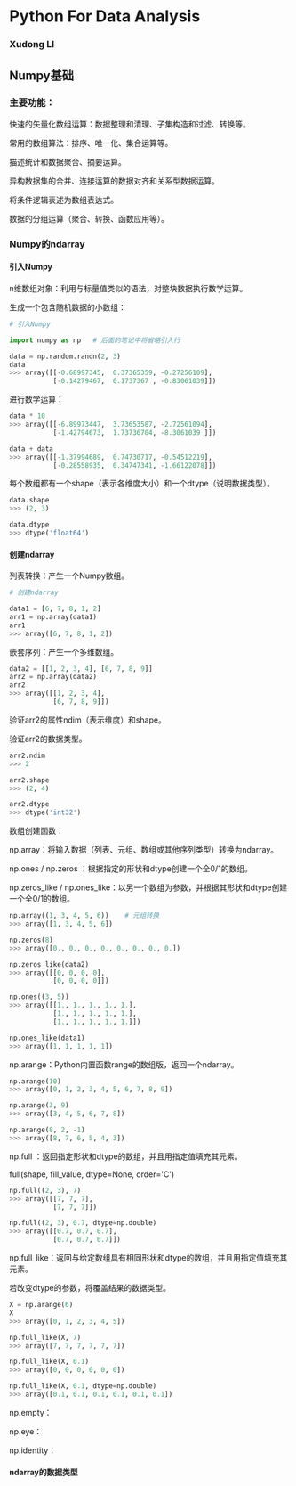# Python For Data Analysis

### Xudong LI



## Numpy基础



### 主要功能：

快速的矢量化数组运算：数据整理和清理、子集构造和过滤、转换等。

常用的数组算法：排序、唯一化、集合运算等。

描述统计和数据聚合、摘要运算。

异构数据集的合并、连接运算的数据对齐和关系型数据运算。

将条件逻辑表述为数组表达式。

数据的分组运算（聚合、转换、函数应用等）。



### Numpy的ndarray



#### 引入Numpy

n维数组对象：利用与标量值类似的语法，对整块数据执行数学运算。

生成一个包含随机数据的小数组：

```python
# 引入Numpy

import numpy as np   # 后面的笔记中将省略引入行

data = np.random.randn(2, 3)
data
>>> array([[-0.68997345,  0.37365359, -0.27256109], 
           [-0.14279467,  0.1737367 , -0.83061039]])
```

进行数学运算：

```python
data * 10
>>> array([[-6.89973447,  3.73653587, -2.72561094], 
           [-1.42794673,  1.73736704, -8.3061039 ]])

data + data
>>> array([[-1.37994689,  0.74730717, -0.54512219], 
           [-0.28558935,  0.34747341, -1.66122078]])
```

每个数组都有一个shape（表示各维度大小）和一个dtype（说明数据类型）。

```python
data.shape
>>> (2, 3)

data.dtype
>>> dtype('float64')
```



#### 创建ndarray

列表转换：产生一个Numpy数组。

```python
# 创建ndarray

data1 = [6, 7, 8, 1, 2]
arr1 = np.array(data1)
arr1
>>> array([6, 7, 8, 1, 2])
```

嵌套序列：产生一个多维数组。

```python
data2 = [[1, 2, 3, 4], [6, 7, 8, 9]]
arr2 = np.array(data2)
arr2
>>> array([[1, 2, 3, 4], 
           [6, 7, 8, 9]])
```

验证arr2的属性ndim（表示维度）和shape。

验证arr2的数据类型。

```python
arr2.ndim
>>> 2

arr2.shape
>>> (2, 4)

arr2.dtype
>>> dtype('int32')
```

数组创建函数：

np.array：将输入数据（列表、元组、数组或其他序列类型）转换为ndarray。

np.ones / np.zeros ：根据指定的形状和dtype创建一个全0/1的数组。

np.zeros_like / np.ones_like：以另一个数组为参数，并根据其形状和dtype创建一个全0/1的数组。

```python
np.array((1, 3, 4, 5, 6))    # 元组转换
>>> array([1, 3, 4, 5, 6])

np.zeros(8)
>>> array([0., 0., 0., 0., 0., 0., 0., 0.])

np.zeros_like(data2)
>>> array([[0, 0, 0, 0], 
           [0, 0, 0, 0]])

np.ones((3, 5))
>>> array([[1., 1., 1., 1., 1.], 
           [1., 1., 1., 1., 1.], 
           [1., 1., 1., 1., 1.]])

np.ones_like(data1)
>>> array([1, 1, 1, 1, 1])
```

np.arange：Python内置函数range的数组版，返回一个ndarray。

```python
np.arange(10)
>>> array([0, 1, 2, 3, 4, 5, 6, 7, 8, 9])

np.arange(3, 9)
>>> array([3, 4, 5, 6, 7, 8])

np.arange(8, 2, -1)
>>> array([8, 7, 6, 5, 4, 3])
```

np.full ：返回指定形状和dtype的数组，并且用指定值填充其元素。

full(shape, fill_value, dtype=None, order='C')

```python
np.full((2, 3), 7)
>>> array([[7, 7, 7], 
           [7, 7, 7]])

np.full((2, 3), 0.7, dtype=np.double)
>>> array([[0.7, 0.7, 0.7], 
           [0.7, 0.7, 0.7]])
```

np.full_like：返回与给定数组具有相同形状和dtype的数组，并且用指定值填充其元素。

若改变dtype的参数，将覆盖结果的数据类型。

```python
X = np.arange(6)
X
>>> array([0, 1, 2, 3, 4, 5])

np.full_like(X, 7)
>>> array([7, 7, 7, 7, 7, 7])

np.full_like(X, 0.1)
>>> array([0, 0, 0, 0, 0, 0])

np.full_like(X, 0.1, dtype=np.double)
>>> array([0.1, 0.1, 0.1, 0.1, 0.1, 0.1])
```

np.empty：

np.eye：

np.identity：



#### ndarray的数据类型